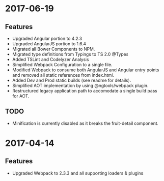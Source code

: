 # 2017-06-19

## Features
* Upgraded Angular portion to 4.2.3
* Upgraded AngularJS portion to 1.6.4
* Migrated all Bower Components to NPM.
* Migrated type definitions from Typings to TS 2.0 @Types
* Added TSLint and Codelyzer Analysis
* Simplified Webpack Configuration to a single file.
* Modified Webpack to consume both AngularJS and Angular entry points and removed all static references from index.html.
* Added Dev and Prod static builds (see readme for details).
* Simplified AOT implementation by using @ngtools/webpack plugin.
* Restructured legacy application path to accomodate a single build pass for AOT.

## TODO
* Minification is currently disabled as it breaks the fruit-detail component.

# 2017-04-14

## Features
* Upgraded Webpack to 2.3.3 and all supporting loaders & plugins